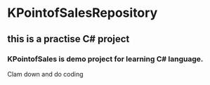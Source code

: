 # KPointofSalesRepository

## this is a practise C# project

### KPointofSales is demo project for learning C# language.

Clam down and do coding